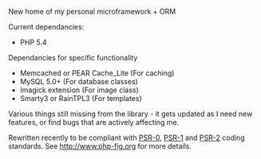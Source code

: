 New home of my personal microframework + ORM

Current dependancies:
* PHP 5.4

Dependancies for specific functionality
* Memcached or PEAR Cache_Lite (For caching)
* MySQL 5.0+ (For database classes)
* Imagick extension (For image class)
* Smarty3 or RainTPL3 (For templates)

Various things still missing from the library - it gets updated as I need new features, or find bugs that are actively affecting me.

Rewritten recently to be compliant with [PSR-0](https://github.com/php-fig/fig-standards/blob/master/accepted/PSR-0.md), [PSR-1](https://github.com/php-fig/fig-standards/blob/master/accepted/PSR-1-basic-coding-standard.md) and [PSR-2](https://github.com/php-fig/fig-standards/blob/master/accepted/PSR-2-coding-style-guide.md) coding standards. See http://www.php-fig.org for more details.

